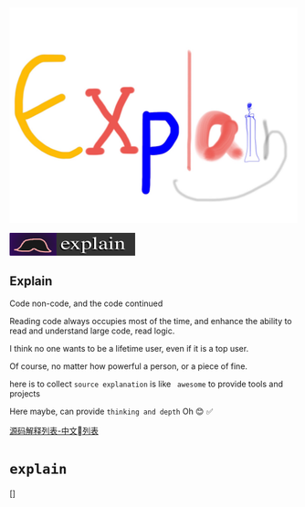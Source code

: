 ![Explain](./explain.jpg)

[![explain](./minilogo.svg)](https://github.com/chinanf-boy/Source-Explain)

## Explain 

Code non-code, and the code continued

Reading code always occupies most of the time, and enhance the ability to read and understand large code, read logic.

I think no one wants to be a lifetime user, even if it is a top user.

Of course, no matter how powerful a person, or a piece of fine.

here is to collect `` source explanation `` is like `` awesome`` to provide tools and projects

Here maybe, can provide `` thinking and depth `` Oh 😊 ✅ </s>

[源码解释列表-中文列表](./README.zh.md)


# ``explain``

[]

